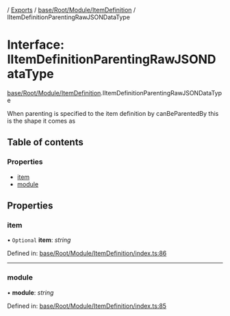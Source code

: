[](../README.md) / [Exports](../modules.md) / [base/Root/Module/ItemDefinition](../modules/base_root_module_itemdefinition.md) / IItemDefinitionParentingRawJSONDataType

# Interface: IItemDefinitionParentingRawJSONDataType

[base/Root/Module/ItemDefinition](../modules/base_root_module_itemdefinition.md).IItemDefinitionParentingRawJSONDataType

When parenting is specified to the item definition by
canBeParentedBy this is the shape it comes as

## Table of contents

### Properties

- [item](base_root_module_itemdefinition.iitemdefinitionparentingrawjsondatatype.md#item)
- [module](base_root_module_itemdefinition.iitemdefinitionparentingrawjsondatatype.md#module)

## Properties

### item

• `Optional` **item**: *string*

Defined in: [base/Root/Module/ItemDefinition/index.ts:86](https://github.com/onzag/itemize/blob/5fcde7cf/base/Root/Module/ItemDefinition/index.ts#L86)

___

### module

• **module**: *string*

Defined in: [base/Root/Module/ItemDefinition/index.ts:85](https://github.com/onzag/itemize/blob/5fcde7cf/base/Root/Module/ItemDefinition/index.ts#L85)
